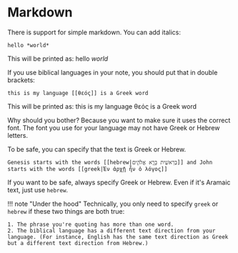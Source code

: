 # Markdown

There is support for simple markdown. You can add italics:

```
hello *world*
```

This will be printed as: hello *world*

If you use biblical languages in your note, you should put that in double brackets:


```
this is my language [[θεός]] is a Greek word
```

This will be printed as: this is my language θεός is a Greek word

Why should you bother? Because you want to make sure it uses the correct font. The font you use for your language may not have Greek or Hebrew letters.

To be safe, you can specify that the text is Greek or Hebrew.

```
Genesis starts with the words [[hebrew|בְּרֵאשִׁ֖ית בָּרָ֣א אֱלֹהִ֑ים]] and John starts with the words [[greek|Ἐν ἀρχῇ ἦν ὁ λόγος]]
```

If you want to be safe, always specify Greek or Hebrew. Even if it's Aramaic text, just use `hebrew`.

!!! note "Under the hood"
    Technically, you only need to specify `greek` or `hebrew` if these two things are both true:

    1. The phrase you're quoting has more than one word.
    2. The biblical language has a different text direction from your language. (For instance, English has the same text direction as Greek but a different text direction from Hebrew.)

